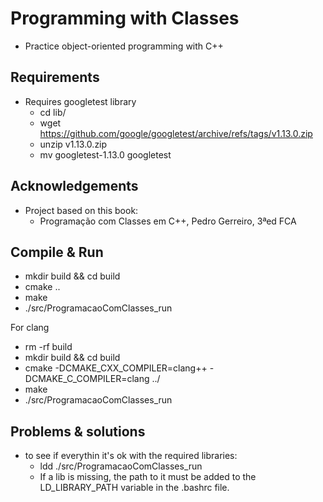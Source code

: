 # Programming with Classes

* Practice object-oriented programming with C++

## Requirements

* Requires googletest library
  * cd lib/
  * wget <https://github.com/google/googletest/archive/refs/tags/v1.13.0.zip>
  * unzip v1.13.0.zip
  * mv googletest-1.13.0 googletest

## Acknowledgements

* Project based on this book:
  * Programação com Classes em C++, Pedro Gerreiro, 3ªed FCA

## Compile & Run

* mkdir build && cd build
* cmake ..
* make
* ./src/ProgramacaoComClasses_run

For clang

* rm -rf build
* mkdir build && cd build
* cmake -DCMAKE_CXX_COMPILER=clang++ -DCMAKE_C_COMPILER=clang ../
* make
* ./src/ProgramacaoComClasses_run

## Problems & solutions

* to see if everythin it's ok with the required libraries:
  * ldd ./src/ProgramacaoComClasses_run
  * If a lib is missing, the path to it must be added to the LD_LIBRARY_PATH variable in the .bashrc file.
